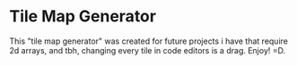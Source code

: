 # Tile Map Generator
This "tile map generator" was created for future projects i have that require 2d arrays, and tbh, changing every tile in code editors is a drag. Enjoy! =D. 
